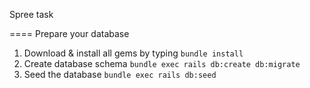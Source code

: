 Spree task

==== Prepare your database
1. Download & install all gems by typing
  `bundle install`
2. Create database schema
  `bundle exec rails db:create db:migrate`
3. Seed the database
  `bundle exec rails db:seed`
